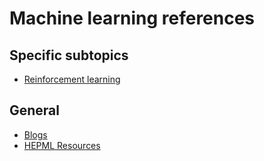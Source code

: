 # Machine learning references


## Specific subtopics
- [Reinforcement learning](../reinforcement_learning/references.md)


## General

- [Blogs](./blogs.md)
- [HEPML Resources](https://github.com/iml-wg/HEP-ML-Resources)
